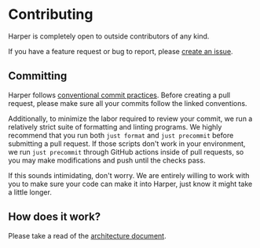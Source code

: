 # Contributing

Harper is completely open to outside contributors of any kind.

If you have a feature request or bug to report, please [create an issue](https://github.com/elijah-potter/harper/issues).

## Committing

Harper follows [conventional commit practices](https://www.conventionalcommits.org/en/v1.0.0/). 
Before creating a pull request, please make sure all your commits follow the linked conventions.

Additionally, to minimize the labor required to review your commit, we run a relatively strict suite of formatting and linting programs.
We highly recommend that you run both `just format` and `just precommit` before submitting a pull request.
If those scripts don't work in your environment, we run `just precommit` through GitHub actions inside of pull requests, so you may make modifications and push until the checks pass.

If this sounds intimidating, don't worry.
We are entirely willing to work with you to make sure your code can make it into Harper, just know it might take a little longer.

## How does it work?

Please take a read of the [architecture document](./ARCHITECTURE.md).
